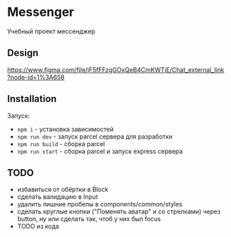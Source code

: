 # Messenger

Учебный проект мессенджер

## Design

https://www.figma.com/file/jF5fFFzgGOxQeB4CmKWTiE/Chat_external_link?node-id=1%3A658

## Installation

Запуск:

- `npm i` - установка зависимостей
- `npm run dev` - запуск parcel сервера для разработки
- `npm run build` - сборка parcel
- `npm run start` - сборка parcel и запуск express сервера

## TODO

- избавиться от обёртки в Block
- сделать валидацию в Input
- удалить лишние пробелы в components/common/styles
- сделать круглые кнопки ("Поменять аватар" и со стрелками) через button, ну или сделать так, чтоб у них был focus
- TODO из кода

